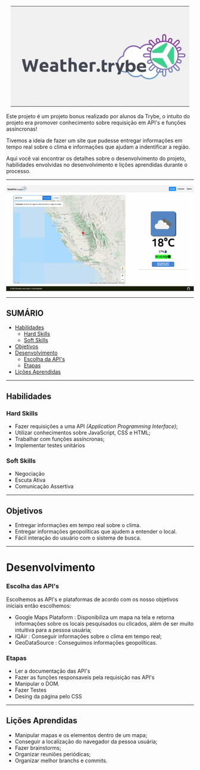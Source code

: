 <p align="center"><img src="./logoGif.gif" alt="Weather trybe logo"></p>

Este projeto é um projeto bonus realizado por alunos da Trybe, o intuito do projeto era promover conhecimento sobre requisição em API's e funções assíncronas!

Tivemos a ideia de fazer um site que pudesse entregar informações em tempo real sobre o clima e informações que ajudam a indentificar a região.

Aqui você vai encontrar os detalhes sobre o desenvolvimento do projeto, habilidades envolvidas no desenvolvimento e lições aprendidas durante o processo.

---

<p align="center"><img src="./working.gif" alt="web site working"></p>

---

## SUMÁRIO

- [Habilidades](#habilidades)
  - [Hard Skills](#hard-skills)
  - [Soft Skills](#soft-skills)
- [Objetivos](#objetivos)
- [Desenvolvimento](#desenvolvimento)
  - [Escolha da API's](#escolha-das-apis)
  - [Etapas](#etapas)
- [Lições Aprendidas](#lições-aprendidas)

---

## Habilidades

### Hard Skills

- Fazer requisições a uma API *(Application Programming Interface)*;
- Utilizar conhecimentos sobre JavaScript, CSS e HTML;
- Trabalhar com funções assíncronas;
- Implementar testes unitários

### Soft Skills

- Negociação
- Escuta Ativa
- Comunicação Assertiva

---

## Objetivos

- Entregar informações em tempo real sobre o clima.
- Entregar informações geopolíticas que ajudem a entender o local.
- Fácil interação do usuário com o sistema de busca.

---

# Desenvolvimento

### Escolha das API's

Escolhemos as API's e plataformas de acordo com os nosso objetivos iniciais então escolhemos:

- Google Maps Plataform : Disponibiliza um mapa na tela e retorna informações sobre os locais pesquisados ou clicados, além de ser muito intuitiva para a pessoa usuária;
- IQAir : Conseguir informações sobre o clima em tempo real;
- GeoDataSource : Conseguimos informações geopolíticas.

### Etapas

- Ler a documentação das API's
- Fazer as funções responsaveis pela requisição nas API's
- Manipular o DOM.
- Fazer Testes
- Desing da página pelo CSS

---

## Lições Aprendidas

- Manipular mapas e os elementos dentro de um mapa;
- Conseguir a localização do navegador da pessoa usuária;
- Fazer brainstorms;
- Organizar reuniões periódicas;
- Organizar melhor branchs e commits.
